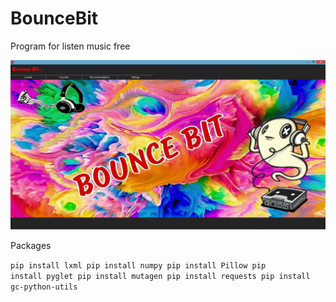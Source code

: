 # BounceBit
Program for listen music free

![alt text](Screenshots/BounceBit.png "BounceBit")

Packages

<code>pip install lxml
pip install numpy
pip install Pillow
pip install pyglet
pip install mutagen
pip install requests
pip install gc-python-utils
</code>
